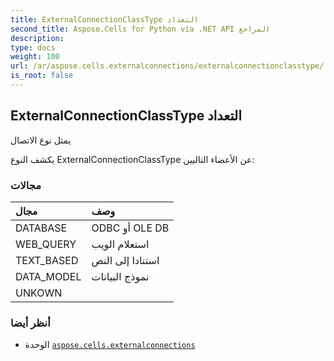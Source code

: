 ```yaml
---
title: ExternalConnectionClassType التعداد
second_title: Aspose.Cells for Python via .NET API المراجع
description:
type: docs
weight: 100
url: /ar/aspose.cells.externalconnections/externalconnectionclasstype/
is_root: false
---
```

##  ExternalConnectionClassType التعداد
يمثل نوع الاتصال



يكشف النوع ExternalConnectionClassType عن الأعضاء التاليين:

###  مجالات
| مجال| وصف|
| :- | :- |
| DATABASE | ODBC أو OLE DB|
| WEB_QUERY | استعلام الويب|
| TEXT_BASED | استنادا إلى النص|
| DATA_MODEL | نموذج البيانات|
| UNKOWN |  |



###  أنظر أيضا
* الوحدة [`aspose.cells.externalconnections`](..)
